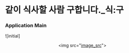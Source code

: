 # 같이 식사할 사람 구합니다._식:구

### Application Main
![initial]<p align="center"><img src="[image_src](https://github.com/codestates-seb/seb43_main_002/assets/83760155/be569572-9a8b-4074-b59d-01d1cdb90ba8".PNG)"></p>
